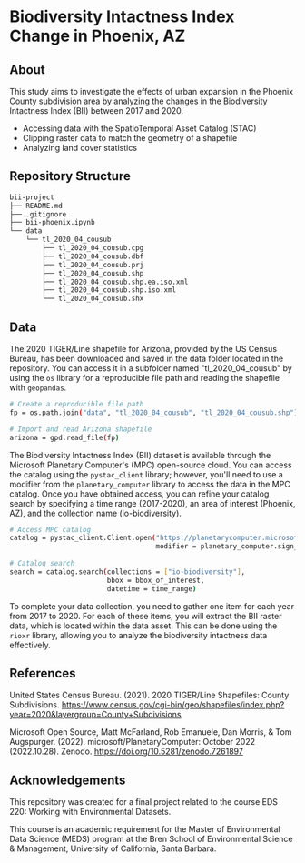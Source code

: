 # Biodiversity Intactness Index Change in Phoenix, AZ

## About
This study aims to investigate the effects of urban expansion in the Phoenix County subdivision area by analyzing the changes in the Biodiversity Intactness Index (BII) between 2017 and 2020.
- Accessing data with the SpatioTemporal Asset Catalog (STAC)
- Clipping raster data to match the geometry of a shapefile
- Analyzing land cover statistics

## Repository Structure
```bash
bii-project
├── README.md
├── .gitignore
├── bii-phoenix.ipynb
└── data
    └── tl_2020_04_cousub
        ├── tl_2020_04_cousub.cpg
        ├── tl_2020_04_cousub.dbf
        ├── tl_2020_04_cousub.prj
        ├── tl_2020_04_cousub.shp
        ├── tl_2020_04_cousub.shp.ea.iso.xml
        ├── tl_2020_04_cousub.shp.iso.xml
        └── tl_2020_04_cousub.shx
```

## Data
The 2020 TIGER/Line shapefile for Arizona, provided by the US Census Bureau, has been downloaded and saved in the data folder located in the repository. You can access it in a subfolder named "tl_2020_04_cousub" by using the `os` library for a reproducible file path and reading the shapefile with `geopandas`.
```bash
# Create a reproducible file path
fp = os.path.join("data", "tl_2020_04_cousub", "tl_2020_04_cousub.shp")

# Import and read Arizona shapefile
arizona = gpd.read_file(fp)
```

The Biodiversity Intactness Index (BII) dataset is available through the Microsoft Planetary Computer's (MPC) open-source cloud. You can access the catalog using the `pystac_client` library; however, you'll need to use a modifier from the `planetary_computer` library to access the data in the MPC catalog. Once you have obtained access, you can refine your catalog search by specifying a time range (2017-2020), an area of interest (Phoenix, AZ), and the collection name (io-biodiversity).
```bash
# Access MPC catalog
catalog = pystac_client.Client.open("https://planetarycomputer.microsoft.com/api/stac/v1",
                                    modifier = planetary_computer.sign_inplace)
                                    
# Catalog search
search = catalog.search(collections = ["io-biodiversity"],
                        bbox = bbox_of_interest,
                        datetime = time_range)
```
To complete your data collection, you need to gather one item for each year from 2017 to 2020. For each of these items, you will extract the BII raster data, which is located within the data asset. This can be done using the `rioxr` library, allowing you to analyze the biodiversity intactness data effectively.


## References
United States Census Bureau. (2021). 2020 TIGER/Line Shapefiles: County Subdivisions. https://www.census.gov/cgi-bin/geo/shapefiles/index.php?year=2020&layergroup=County+Subdivisions

Microsoft Open Source, Matt McFarland, Rob Emanuele, Dan Morris, & Tom Augspurger. (2022). microsoft/PlanetaryComputer: October 2022 (2022.10.28). Zenodo. https://doi.org/10.5281/zenodo.7261897

## Acknowledgements
This repository was created for a final project related to the course EDS 220: Working with Environmental Datasets.

This course is an academic requirement for the Master of Environmental Data Science (MEDS) program at the Bren School of Environmental Science & Management, University of California, Santa Barbara.